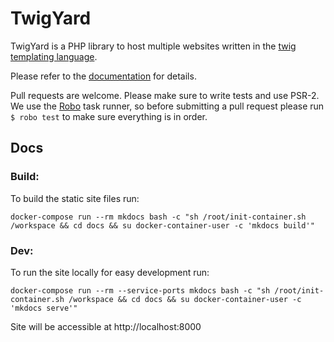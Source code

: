 # TwigYard

TwigYard is a PHP library to host multiple websites written in the [twig templating language](http://twig.sensiolabs.org).

Please refer to the [documentation](http://docs.twigyard.com) for details.

Pull requests are welcome. Please make sure to write tests and use PSR-2. We use the [Robo](http://robo.li/) task runner, so before submitting a pull request please run `$ robo test` to make sure everything is in order. 

## Docs

### Build:

To build the static site files run:

`docker-compose run --rm mkdocs bash -c "sh /root/init-container.sh /workspace && cd docs && su docker-container-user -c 'mkdocs build'"`

### Dev:

To run the site locally for easy development run:

`docker-compose run --rm --service-ports mkdocs bash -c "sh /root/init-container.sh /workspace && cd docs && su docker-container-user -c 'mkdocs serve'"`

Site will be accessible at http://localhost:8000
